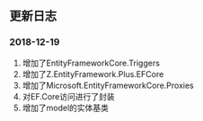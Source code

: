 ## 更新日志

### 2018-12-19
1. 增加了EntityFrameworkCore.Triggers
2. 增加了Z.EntityFramework.Plus.EFCore
3. 增加了Microsoft.EntityFrameworkCore.Proxies
4. 对EF.Core访问进行了封装
5. 增加了model的实体基类